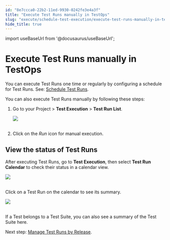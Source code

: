 ```yaml
---
id: "8e7ccca0-22b2-11ed-9930-0242fe3e4a3f"
title: "Execute Test Runs manually in TestOps"
slug: "execute/schedule-test-execution/execute-test-runs-manually-in-testops"
hide_title: true
---
```

import useBaseUrl from '@docusaurus/useBaseUrl';


# <a id="id" class="anchor_top_offset"/><a id="ariaid-title1" class="anchor_top_offset"/>Execute Test Runs manually in TestOps

<p xmlns="http://www.w3.org/1999/xhtml" className="p">You can execute Test Runs one time or regularly by configuring a schedule for Test Runs. See: <a className="xref" href="/docs/execute/schedule-test-execution/schedule-test-runs-in-testops">Schedule Test Runs</a>.</p> 
<p xmlns="http://www.w3.org/1999/xhtml" className="p">You can also execute Test Runs manually by following these steps:</p> 
<ol xmlns="http://www.w3.org/1999/xhtml" className="ol"><li className="li">     <p className="p">Go to your Project &gt; <strong className="ph b">Test Execution</strong> &gt; <strong className="ph b">Test Run List</strong>.</p>     <p className="p"> <img className="image" src={useBaseUrl("https://github.com/katalon-studio/docs-images/raw/master/katalon-analytics/docs/testops-revamp-june-execute-test-runs-by-trigger/test-run-manual-mode-button.png")} /><br /><br />     </p>   </li><li className="li">     <p className="p">Click on the <em className="ph i">Run</em> icon for manual execution.</p>   </li></ol> 

## <a id="id_1" class="anchor_top_offset"/>View the status of Test Runs

<p xmlns="http://www.w3.org/1999/xhtml" className="p">After executing Test Runs, go to <strong className="ph b">Test Execution</strong>, then select <strong className="ph b">Test Run Calendar</strong> to check their status in a calendar view.</p> 
<p xmlns="http://www.w3.org/1999/xhtml" className="p"> <img className="image" src={useBaseUrl("https://github.com/katalon-studio/docs-images/raw/master/katalon-analytics/docs/testops-revamp-june-schedule-test-runs/test-runs-page-after-scheduling-test-run.png")} /><br /><br /> </p> 
<p xmlns="http://www.w3.org/1999/xhtml" className="p">Click on a Test Run on the calendar to see its summary.</p> 
<p xmlns="http://www.w3.org/1999/xhtml" className="p"> <img className="image" src={useBaseUrl("https://github.com/katalon-studio/docs-images/raw/master/katalon-analytics/docs/testops-revamp-june-schedule-test-runs/detail-of-test-run-after-clicking-it-on-calendar.png")} /><br /><br /> </p> 
<p xmlns="http://www.w3.org/1999/xhtml" className="p">If a Test belongs to a Test Suite, you can also see a summary of the Test Suite here.</p> 
<p xmlns="http://www.w3.org/1999/xhtml" className="p">Next step: <a className="xref" href="/docs/plan/create-and-edit-releases-in-testops">Manage Test Runs by Release</a>.</p> 
